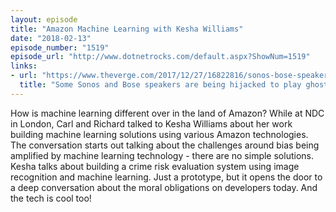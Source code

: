 ```yaml
---
layout: episode
title: "Amazon Machine Learning with Kesha Williams"
date: "2018-02-13"
episode_number: "1519"
episode_url: "http://www.dotnetrocks.com/default.aspx?ShowNum=1519"
links:
- url: "https://www.theverge.com/2017/12/27/16822816/sonos-bose-speakers-hijacked-play-ghostly-sounds"
  title: "Some Sonos and Bose speakers are being hijacked to play ghostly sounds - The Verge"
---
```


How is machine learning different over in the land of Amazon? While at NDC in London, Carl and Richard talked to Kesha Williams about her work building machine learning solutions using various Amazon technologies. The conversation starts out talking about the challenges around bias being amplified by machine learning technology - there are no simple solutions. Kesha talks about building a crime risk evaluation system using image recognition and machine learning. Just a prototype, but it opens the door to a deep conversation about the moral obligations on developers today. And the tech is cool too!
